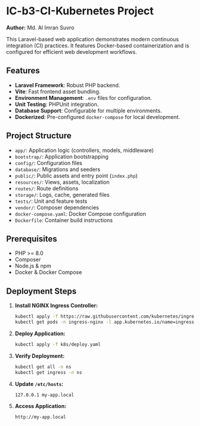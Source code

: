 # IC-b3-CI-Kubernetes Project

**Author:** Md. Al Imran Suvro

This Laravel-based web application demonstrates modern continuous integration (CI) practices. It features Docker-based containerization and is configured for efficient web development workflows.

## Features

- **Laravel Framework**: Robust PHP backend.
- **Vite**: Fast frontend asset bundling.
- **Environment Management**: `.env` files for configuration.
- **Unit Testing**: PHPUnit integration.
- **Database Support**: Configurable for multiple environments.
- **Dockerized**: Pre-configured `docker-compose` for local development.

## Project Structure

- `app/`: Application logic (controllers, models, middleware)
- `bootstrap/`: Application bootstrapping
- `config/`: Configuration files
- `database/`: Migrations and seeders
- `public/`: Public assets and entry point (`index.php`)
- `resources/`: Views, assets, localization
- `routes/`: Route definitions
- `storage/`: Logs, cache, generated files
- `tests/`: Unit and feature tests
- `vendor/`: Composer dependencies
- `docker-compose.yaml`: Docker Compose configuration
- `Dockerfile`: Container build instructions

## Prerequisites

- PHP >= 8.0
- Composer
- Node.js & npm
- Docker & Docker Compose

## Deployment Steps

1. **Install NGINX Ingress Controller:**
   ```sh
   kubectl apply -f https://raw.githubusercontent.com/kubernetes/ingress-nginx/controller-v1.8.0/deploy/static/provider/cloud/deploy.yaml
   kubectl get pods -n ingress-nginx -l app.kubernetes.io/name=ingress-nginx --watch
   ```

2. **Deploy Application:**
   ```sh
   kubectl apply -f k8s/deploy.yaml
   ```

3. **Verify Deployment:**
   ```sh
   kubectl get all -n ns
   kubectl get ingress -n ns
   ```

4. **Update `/etc/hosts`:**
   ```
   127.0.0.1 my-app.local
   ```

5. **Access Application:**
   ```
   http://my-app.local
   ```